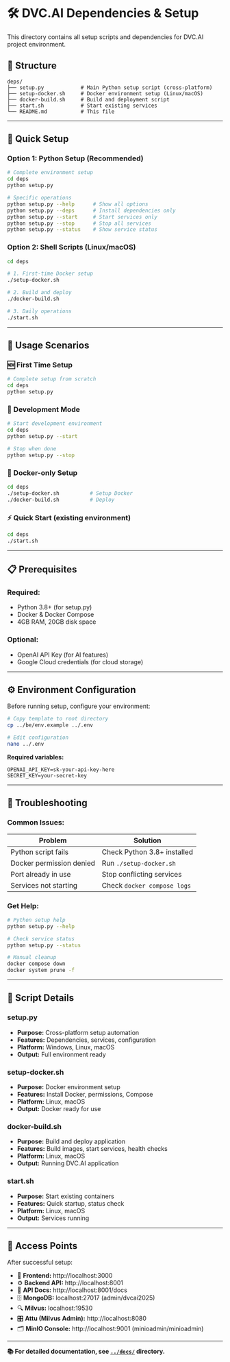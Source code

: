 # 🛠️ DVC.AI Dependencies & Setup

This directory contains all setup scripts and dependencies for DVC.AI project environment.

## 📁 **Structure**

```
deps/
├── setup.py            # Main Python setup script (cross-platform)
├── setup-docker.sh     # Docker environment setup (Linux/macOS)  
├── docker-build.sh     # Build and deployment script
├── start.sh            # Start existing services
└── README.md           # This file
```

---

## 🚀 **Quick Setup**

### **Option 1: Python Setup (Recommended)**
```bash
# Complete environment setup
cd deps
python setup.py

# Specific operations
python setup.py --help      # Show all options
python setup.py --deps      # Install dependencies only
python setup.py --start     # Start services only
python setup.py --stop      # Stop all services
python setup.py --status    # Show service status
```

### **Option 2: Shell Scripts (Linux/macOS)**
```bash
cd deps

# 1. First-time Docker setup
./setup-docker.sh

# 2. Build and deploy
./docker-build.sh

# 3. Daily operations
./start.sh
```

---

## 🎯 **Usage Scenarios**

### **🆕 First Time Setup**
```bash
# Complete setup from scratch
cd deps
python setup.py
```

### **🔄 Development Mode**
```bash
# Start development environment
cd deps
python setup.py --start

# Stop when done
python setup.py --stop
```

### **🐳 Docker-only Setup**
```bash
cd deps
./setup-docker.sh          # Setup Docker
./docker-build.sh          # Deploy
```

### **⚡ Quick Start (existing environment)**
```bash
cd deps
./start.sh
```

---

## 📋 **Prerequisites**

### **Required:**
- Python 3.8+ (for setup.py)
- Docker & Docker Compose
- 4GB RAM, 20GB disk space

### **Optional:**
- OpenAI API Key (for AI features)
- Google Cloud credentials (for cloud storage)

---

## ⚙️ **Environment Configuration**

Before running setup, configure your environment:

```bash
# Copy template to root directory
cp ../be/env.example ../.env

# Edit configuration
nano ../.env
```

**Required variables:**
```env
OPENAI_API_KEY=sk-your-api-key-here
SECRET_KEY=your-secret-key
```

---

## 🔧 **Troubleshooting**

### **Common Issues:**

| Problem | Solution |
|---------|----------|
| Python script fails | Check Python 3.8+ installed |
| Docker permission denied | Run `./setup-docker.sh` |
| Port already in use | Stop conflicting services |
| Services not starting | Check `docker compose logs` |

### **Get Help:**
```bash
# Python setup help
python setup.py --help

# Check service status
python setup.py --status

# Manual cleanup
docker compose down
docker system prune -f
```

---

## 📖 **Script Details**

### **setup.py**
- **Purpose:** Cross-platform setup automation
- **Features:** Dependencies, services, configuration
- **Platform:** Windows, Linux, macOS
- **Output:** Full environment ready

### **setup-docker.sh**
- **Purpose:** Docker environment setup
- **Features:** Install Docker, permissions, Compose
- **Platform:** Linux, macOS
- **Output:** Docker ready for use

### **docker-build.sh**  
- **Purpose:** Build and deploy application
- **Features:** Build images, start services, health checks
- **Platform:** Linux, macOS
- **Output:** Running DVC.AI application

### **start.sh**
- **Purpose:** Start existing containers
- **Features:** Quick startup, status check
- **Platform:** Linux, macOS  
- **Output:** Services running

---

## 🔗 **Access Points**

After successful setup:

- 🎨 **Frontend:** http://localhost:3000
- ⚙️ **Backend API:** http://localhost:8001
- 📖 **API Docs:** http://localhost:8001/docs
- 🗄️ **MongoDB:** localhost:27017 (admin/dvcai2025)
- 🔍 **Milvus:** localhost:19530
- 🎛️ **Attu (Milvus Admin):** http://localhost:8080
- 🗂️ **MinIO Console:** http://localhost:9001 (minioadmin/minioadmin)

---

**📚 For detailed documentation, see [`../docs/`](../docs/) directory.**
